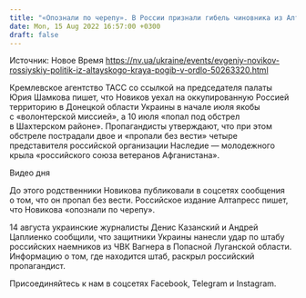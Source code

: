```yaml
---
title: "«Опознали по черепу». В России признали гибель чиновника из Алтайского края в «ДНР»"
date: Mon, 15 Aug 2022 16:57:00 +0300
draft: false
---
```

Источник: Новое Время https://nv.ua/ukraine/events/evgeniy-novikov-rossiyskiy-politik-iz-altayskogo-kraya-pogib-v-ordlo-50263320.html


 Кремлевское агентство ТАСС со ссылкой на председателя палаты Юрия Шамкова пишет, что Новиков уехал на оккупированную Россией территорию в Донецкой области Украины в начале июля якобы с «волонтерской миссией», а 10 июля «попал под обстрел в Шахтерском районе». Пропагандисты утверждают, что при этом обстреле пострадали двое и «пропали без вести» четыре представителя российской организации Наследие — молодежного крыла «российского союза ветеранов Афганистана».

 Видео дня   

До этого родственники Новикова публиковали в соцсетях сообщения о том, что он пропал без вести. Российское издание Алтапресс пишет, что Новикова «опознали по черепу».

14 августа украинские журналисты Денис Казанский и Андрей Цаплиенко сообщили, что защитники Украины нанесли удар по штабу российских наемников из ЧВК Вагнера в Попасной Луганской области. Информацию о том, где находится штаб, раскрыл российский пропагандист.

Присоединяйтесь к нам в соцсетях Facebook, Telegram и Instagram.
